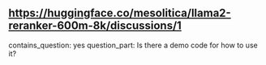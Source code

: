 ## https://huggingface.co/mesolitica/llama2-reranker-600m-8k/discussions/1

contains_question: yes
question_part: Is there a demo code for how to use it?